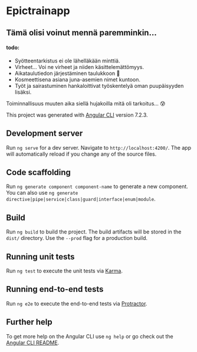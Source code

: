 # Epictrainapp

## **Tämä olisi voinut mennä paremminkin...**
#### todo:
* Syötteentarkistus ei ole lähelläkään minttiä.
* Virheet... Voi ne virheet ja niiden käsittelemättömyys.
* Aikataulutiedon järjestäminen taulukkoon 🤦
* Kosmeettisena asiana juna-asemien nimet kuntoon.
* Työt ja sairastuminen hankaloittivat työskentelyä oman puupäisyyden lisäksi.

Toiminnallisuus muuten aika siellä hujakoilla mitä oli tarkoitus... 😰


This project was generated with [Angular CLI](https://github.com/angular/angular-cli) version 7.2.3.

## Development server

Run `ng serve` for a dev server. Navigate to `http://localhost:4200/`. The app will automatically reload if you change any of the source files.

## Code scaffolding

Run `ng generate component component-name` to generate a new component. You can also use `ng generate directive|pipe|service|class|guard|interface|enum|module`.

## Build

Run `ng build` to build the project. The build artifacts will be stored in the `dist/` directory. Use the `--prod` flag for a production build.

## Running unit tests

Run `ng test` to execute the unit tests via [Karma](https://karma-runner.github.io).

## Running end-to-end tests

Run `ng e2e` to execute the end-to-end tests via [Protractor](http://www.protractortest.org/).

## Further help

To get more help on the Angular CLI use `ng help` or go check out the [Angular CLI README](https://github.com/angular/angular-cli/blob/master/README.md).
